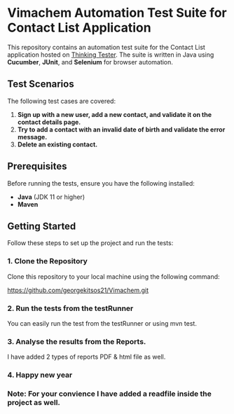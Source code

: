 # Vimachem Automation Test Suite for Contact List Application

This repository contains an automation test suite for the Contact List application hosted on [Thinking Tester](https://thinking-tester-contact-list.herokuapp.com/). The suite is written in Java using **Cucumber**, **JUnit**, and **Selenium** for browser automation.

## Test Scenarios

The following test cases are covered:

1. **Sign up with a new user, add a new contact, and validate it on the contact details page.**
2. **Try to add a contact with an invalid date of birth and validate the error message.**
3. **Delete an existing contact.**

## Prerequisites

Before running the tests, ensure you have the following installed:

- **Java** (JDK 11 or higher)
- **Maven**

## Getting Started

Follow these steps to set up the project and run the tests:

### 1. Clone the Repository

Clone this repository to your local machine using the following command:

https://github.com/georgekitsos21/Vimachem.git

### 2. Run the tests from the testRunner

You can easily run the test from the testRunner or using mvn test.

### 3. Analyse the results from the Reports.

I have added 2 types of reports PDF & html file as well.

### 4. Happy new year

### Note: For your convience I have added a readfile inside the project as well.

